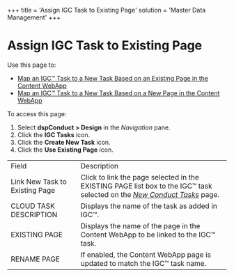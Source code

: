 +++
title = 'Assign IGC Task to Existing Page'
solution = 'Master Data Management'
+++

# Assign IGC Task to Existing Page

<div class="use">

Use this page to:

  - [Map an IGC™ Task to a New Task Based on an Existing Page in the
    Content
    WebApp](../Use_Cases/Map_a_dspConduct_Task_to_a_Task_Imported_from_IGC.htm#Map_an_IGC_Task_to_a_New_Task_Based_on_an_Existing_Page_in_the_Content_WebApp)
  - [Map an IGC™ Task to a New Task Based on a New Page in the Content
    WebApp](../Use_Cases/Map_a_dspConduct_Task_to_a_Task_Imported_from_IGC.htm#Map_an_IGC_Task_to_a_New_Task_Based_on_a_New_Page_in_the_Content_WebApp)

</div>

To access this page:

1.  Select **dspConduct \> Design** in the *Navigation* pane.
2.  Click the **IGC Tasks** icon.
3.  Click the **Create New Task** icon.
4.  Click the **Use Existing Page**
icon.

|                                |                                                                                                                                                   |
| ------------------------------ | ------------------------------------------------------------------------------------------------------------------------------------------------- |
| Field                          | Description                                                                                                                                       |
| Link New Task to Existing Page | Click to link the page selected in the EXISTING PAGE list box to the IGC™ task selected on the *[New Conduct Tasks](New_Conduct_Tasks.htm)* page. |
| CLOUD TASK DESCRIPTION         | Displays the name of the task as added in IGC™.                                                                                                   |
| EXISTING PAGE                  | Displays the name of the page in the Content WebApp to be linked to the IGC™ task.                                                                |
| RENAME PAGE                    | If enabled, the Content WebApp page is updated to match the IGC™ task name.                                                                       |
